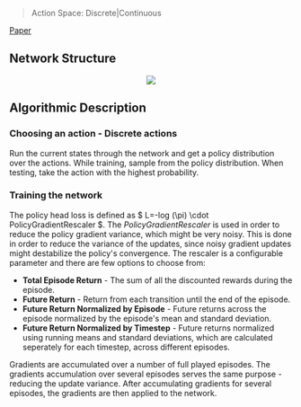 > Action Space: Discrete|Continuous

[Paper](http://www-anw.cs.umass.edu/~barto/courses/cs687/williams92simple.pdf)

## Network Structure

<p style="text-align: center;">

<img src="..\..\design_imgs\pg.png">

</p>

## Algorithmic Description
### Choosing an action - Discrete actions
Run the current states through the network and get a policy distribution over the actions. While training, sample from the policy distribution. When testing, take the action with the highest probability. 

### Training the network
The policy head loss is defined as $ L=-log (\pi) \cdot  PolicyGradientRescaler $. The $PolicyGradientRescaler$ is used in order to reduce the policy gradient variance, which might be very noisy. This is done in order to reduce the variance of the updates, since noisy gradient updates might destabilize the policy's convergence. The rescaler is a configurable parameter and there are few options to choose from:	
* **Total Episode Return** - The sum of all the discounted rewards during the episode.
* **Future Return** - Return from each transition until the end of the episode.
* **Future Return Normalized by Episode** - Future returns across the episode normalized by the episode's mean and standard deviation.
* **Future Return Normalized by Timestep** - Future returns normalized using running means and standard deviations, which are calculated seperately for each timestep, across different episodes. 

Gradients are accumulated over a number of full played episodes. The gradients accumulation over several episodes serves the same purpose - reducing the update variance. After accumulating gradients for several episodes, the gradients are then applied to the network. 

